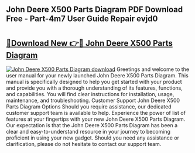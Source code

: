 ## John Deere X500 Parts Diagram PDF Download Free - Part-4m7 User Guide Repair evjd0

# <h2><a href="http://dfqffa.blite.top/?on=John+Deere+X500+Parts+Diagram">🔗Download New 👉🔴 John Deere X500 Parts Diagram</a></h2>

[![John Deere X500 Parts Diagram download](https://i.imgur.com/lujVjoI.png)](http://dfqffa.blite.top/?on=John+Deere+X500+Parts+Diagram)
Greetings and welcome to the user manual for your newly launched John Deere X500 Parts Diagram. This manual is specifically designed to help you get started with your product and provide you with a thorough understanding of its features, functions, and capabilities. You will find clear instructions for installation, usage, maintenance, and troubleshooting. Customer Support John Deere X500 Parts Diagram Options Should you require assistance, our dedicated customer support team is available to help. Experience the power of list of features at your fingertips with your new John Deere X500 Parts Diagram. Our expectation is that the John Deere X500 Parts Diagram has been a clear and easy-to-understand resource in your journey to becoming proficient in using your new gadget. Should you need any assistance or clarification, please do not hesitate to contact our support team.
